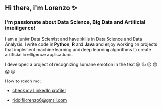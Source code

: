 ## Hi there, i'm Lorenzo ✨
### I'm passionate about **Data Science**, __Big Data__ and __Artificial Intelligence!__

I am a junior Data Scientist and have skills in Data Science and Data Analysis. I write code in **Python**, **R** and **Java** and enjoy working on projects that implement machine learning and deep learning algorithms to create artificial intelligence applications.

I developed a project of recognizing humane emotion in the text :smiley: :thumbsup: :cry: :rage: :scream: :dizzy_face:




How to reach me:

* [check my LinkedIn profile!](https://www.linkedin.com/in/lorenzo-ridolfi-301a9b1b6/)

* ridolfilorenzo6@gmail.com



<!--
**lorenzoridolfi9/lorenzoridolfi9** is a ✨ _special_ ✨ repository because its `README.md` (this file) appears on your GitHub profile.

Here are some ideas to get you started:

- 🔭 I’m currently working on ...
- 🌱 I’m currently learning ...
- 👯 I’m looking to collaborate on ...
- 🤔 I’m looking for help with ...
- 💬 Ask me about ...
- 📫 How to reach me: ...
- 😄 Pronouns: ...
- ⚡ Fun fact: ...
-->

